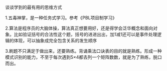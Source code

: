 谈谈学到的最有用的思维方式

1.五毒神掌，是一种任务式学习。参考《PBL项目制学习》

2.算法是程序员的大脑体操，算法真正想要用好，还是得学会泛华概念和面向对象。比如验证括号的合法性这个题，括号的进进出出，加1减1还可以是事件处理逻辑的体现，可以抽象成完全包含关系的发生顺序

3.刷题不只满足于做出来，还要熟练。背诵乘法口诀表的目的就是熟练。形成一种模式识别的能力，不至于每次遇到5×4都去列一个矩阵数数，就是为了熟练，脱口而出。